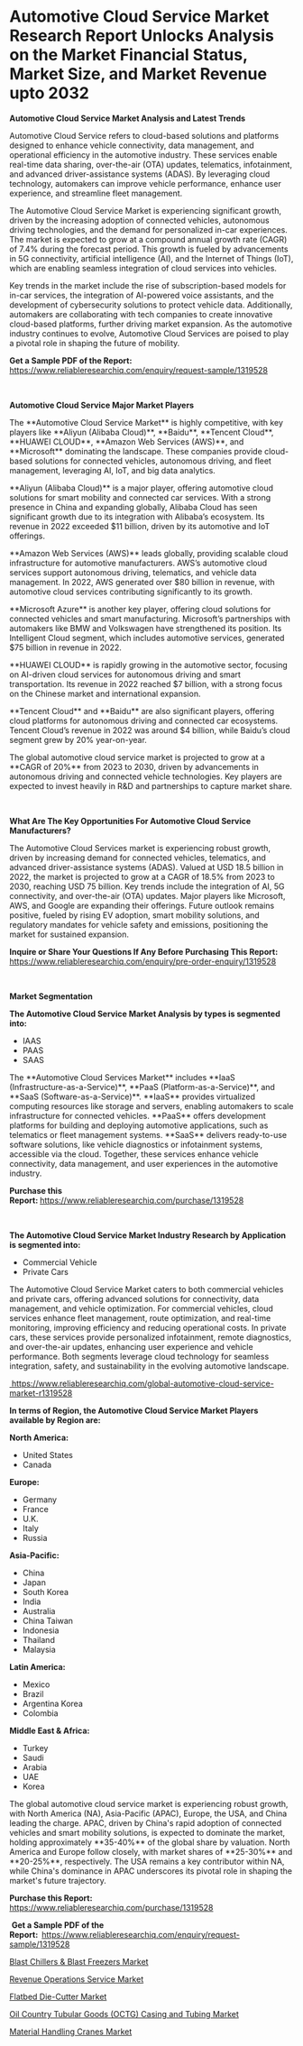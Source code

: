 <p><h1>Automotive Cloud Service Market Research Report Unlocks Analysis on the Market Financial Status, Market Size, and Market Revenue upto 2032</h1></p><p><strong>Automotive Cloud Service Market Analysis and Latest Trends</strong></p>
<p><p>Automotive Cloud Service refers to cloud-based solutions and platforms designed to enhance vehicle connectivity, data management, and operational efficiency in the automotive industry. These services enable real-time data sharing, over-the-air (OTA) updates, telematics, infotainment, and advanced driver-assistance systems (ADAS). By leveraging cloud technology, automakers can improve vehicle performance, enhance user experience, and streamline fleet management.</p><p>The Automotive Cloud Service Market is experiencing significant growth, driven by the increasing adoption of connected vehicles, autonomous driving technologies, and the demand for personalized in-car experiences. The market is expected to grow at a compound annual growth rate (CAGR) of 7.4% during the forecast period. This growth is fueled by advancements in 5G connectivity, artificial intelligence (AI), and the Internet of Things (IoT), which are enabling seamless integration of cloud services into vehicles.</p><p>Key trends in the market include the rise of subscription-based models for in-car services, the integration of AI-powered voice assistants, and the development of cybersecurity solutions to protect vehicle data. Additionally, automakers are collaborating with tech companies to create innovative cloud-based platforms, further driving market expansion. As the automotive industry continues to evolve, Automotive Cloud Services are poised to play a pivotal role in shaping the future of mobility.</p></p>
<p><strong>Get a Sample PDF of the Report:&nbsp;</strong> <a href="https://www.reliableresearchiq.com/enquiry/request-sample/1319528?utm_campaign=1137&utm_medium=2&utm_source=Github&utm_content=ia&utm_term=20012025&utm_id=automotive-cloud-service">https://www.reliableresearchiq.com/enquiry/request-sample/1319528</a></p>
<p>&nbsp;</p>
<p><strong>Automotive Cloud Service Major Market Players</strong></p>
<p><p>The **Automotive Cloud Service Market** is highly competitive, with key players like **Aliyun (Alibaba Cloud)**, **Baidu**, **Tencent Cloud**, **HUAWEI CLOUD**, **Amazon Web Services (AWS)**, and **Microsoft** dominating the landscape. These companies provide cloud-based solutions for connected vehicles, autonomous driving, and fleet management, leveraging AI, IoT, and big data analytics.</p><p>**Aliyun (Alibaba Cloud)** is a major player, offering automotive cloud solutions for smart mobility and connected car services. With a strong presence in China and expanding globally, Alibaba Cloud has seen significant growth due to its integration with Alibaba’s ecosystem. Its revenue in 2022 exceeded $11 billion, driven by its automotive and IoT offerings.</p><p>**Amazon Web Services (AWS)** leads globally, providing scalable cloud infrastructure for automotive manufacturers. AWS’s automotive cloud services support autonomous driving, telematics, and vehicle data management. In 2022, AWS generated over $80 billion in revenue, with automotive cloud services contributing significantly to its growth.</p><p>**Microsoft Azure** is another key player, offering cloud solutions for connected vehicles and smart manufacturing. Microsoft’s partnerships with automakers like BMW and Volkswagen have strengthened its position. Its Intelligent Cloud segment, which includes automotive services, generated $75 billion in revenue in 2022.</p><p>**HUAWEI CLOUD** is rapidly growing in the automotive sector, focusing on AI-driven cloud services for autonomous driving and smart transportation. Its revenue in 2022 reached $7 billion, with a strong focus on the Chinese market and international expansion.</p><p>**Tencent Cloud** and **Baidu** are also significant players, offering cloud platforms for autonomous driving and connected car ecosystems. Tencent Cloud’s revenue in 2022 was around $4 billion, while Baidu’s cloud segment grew by 20% year-on-year.</p><p>The global automotive cloud service market is projected to grow at a **CAGR of 20%** from 2023 to 2030, driven by advancements in autonomous driving and connected vehicle technologies. Key players are expected to invest heavily in R&D and partnerships to capture market share.</p></p>
<p>&nbsp;</p>
<p><strong>What Are The Key Opportunities For Automotive Cloud Service Manufacturers?</strong></p>
<p><p>The Automotive Cloud Services market is experiencing robust growth, driven by increasing demand for connected vehicles, telematics, and advanced driver-assistance systems (ADAS). Valued at USD 18.5 billion in 2022, the market is projected to grow at a CAGR of 18.5% from 2023 to 2030, reaching USD 75 billion. Key trends include the integration of AI, 5G connectivity, and over-the-air (OTA) updates. Major players like Microsoft, AWS, and Google are expanding their offerings. Future outlook remains positive, fueled by rising EV adoption, smart mobility solutions, and regulatory mandates for vehicle safety and emissions, positioning the market for sustained expansion.</p></p>
<p><strong>Inquire or Share Your Questions If Any Before Purchasing This Report:</strong> <a href="https://www.reliableresearchiq.com/enquiry/pre-order-enquiry/1319528?utm_campaign=1137&utm_medium=2&utm_source=Github&utm_content=ia&utm_term=20012025&utm_id=automotive-cloud-service">https://www.reliableresearchiq.com/enquiry/pre-order-enquiry/1319528</a></p>
<p>&nbsp;</p>
<p><strong>Market Segmentation</strong></p>
<p><strong>The Automotive Cloud Service Market Analysis by types is segmented into:</strong></p>
<p><ul><li>IAAS</li><li>PAAS</li><li>SAAS</li></ul></p>
<p><p>The **Automotive Cloud Services Market** includes **IaaS (Infrastructure-as-a-Service)**, **PaaS (Platform-as-a-Service)**, and **SaaS (Software-as-a-Service)**. **IaaS** provides virtualized computing resources like storage and servers, enabling automakers to scale infrastructure for connected vehicles. **PaaS** offers development platforms for building and deploying automotive applications, such as telematics or fleet management systems. **SaaS** delivers ready-to-use software solutions, like vehicle diagnostics or infotainment systems, accessible via the cloud. Together, these services enhance vehicle connectivity, data management, and user experiences in the automotive industry.</p></p>
<p><strong>Purchase this Report:&nbsp;</strong><a href="https://www.reliableresearchiq.com/purchase/1319528?utm_campaign=1137&utm_medium=2&utm_source=Github&utm_content=ia&utm_term=20012025&utm_id=automotive-cloud-service">https://www.reliableresearchiq.com/purchase/1319528</a></p>
<p>&nbsp;</p>
<p><strong>The Automotive Cloud Service Market Industry Research by Application is segmented into:</strong></p>
<p><ul><li>Commercial Vehicle</li><li>Private Cars</li></ul></p>
<p><p>The Automotive Cloud Service Market caters to both commercial vehicles and private cars, offering advanced solutions for connectivity, data management, and vehicle optimization. For commercial vehicles, cloud services enhance fleet management, route optimization, and real-time monitoring, improving efficiency and reducing operational costs. In private cars, these services provide personalized infotainment, remote diagnostics, and over-the-air updates, enhancing user experience and vehicle performance. Both segments leverage cloud technology for seamless integration, safety, and sustainability in the evolving automotive landscape.</p></p>
<p><a href="https://www.reliableresearchiq.com/global-automotive-cloud-service-market-r1319528?utm_campaign=1137&utm_medium=2&utm_source=Github&utm_content=ia&utm_term=20012025&utm_id=automotive-cloud-service">&nbsp;https://www.reliableresearchiq.com/global-automotive-cloud-service-market-r1319528</a></p>
<p><strong>In terms of Region, the Automotive Cloud Service Market Players available by Region are:</strong></p>
<p>
    <p> <strong> North America: </strong>
        <ul>
            <li>United States</li>
            <li>Canada</li>
        </ul>
        </p> 
    <p> <strong> Europe: </strong>
        <ul>
            <li>Germany</li>
            <li>France</li>
            <li>U.K.</li>
            <li>Italy</li>
            <li>Russia</li>
        </ul>
        </p> 
    <p> <strong> Asia-Pacific: </strong>
        <ul>
            <li>China</li>
            <li>Japan</li>
            <li>South Korea</li>
            <li>India</li>
            <li>Australia</li>
            <li>China Taiwan</li>
            <li>Indonesia</li>
            <li>Thailand</li>
            <li>Malaysia</li>
        </ul>
        </p> 
    <p> <strong> Latin America: </strong>
        <ul>
            <li>Mexico</li>
            <li>Brazil</li>
            <li>Argentina Korea</li>
            <li>Colombia</li>
        </ul>
        </p> 
    <p> <strong> Middle East & Africa: </strong>
        <ul>
            <li>Turkey</li>
            <li>Saudi</li>
            <li>Arabia</li>
            <li>UAE</li>
            <li>Korea</li>
        </ul>
    </p>
    </p>
<p><p>The global automotive cloud service market is experiencing robust growth, with North America (NA), Asia-Pacific (APAC), Europe, the USA, and China leading the charge. APAC, driven by China's rapid adoption of connected vehicles and smart mobility solutions, is expected to dominate the market, holding approximately **35-40%** of the global share by valuation. North America and Europe follow closely, with market shares of **25-30%** and **20-25%**, respectively. The USA remains a key contributor within NA, while China's dominance in APAC underscores its pivotal role in shaping the market's future trajectory.</p></p>
<p><strong>Purchase this Report: </strong><a href="https://www.reliableresearchiq.com/purchase/1319528?utm_campaign=1137&utm_medium=2&utm_source=Github&utm_content=ia&utm_term=20012025&utm_id=automotive-cloud-service">https://www.reliableresearchiq.com/purchase/1319528</a></p>
<p>&nbsp;<strong>Get a Sample PDF of the Report:&nbsp;&nbsp;</strong><a href="https://www.reliableresearchiq.com/enquiry/request-sample/1319528?utm_campaign=1137&utm_medium=2&utm_source=Github&utm_content=ia&utm_term=20012025&utm_id=automotive-cloud-service">https://www.reliableresearchiq.com/enquiry/request-sample/1319528</a></p>
<p><strong></strong></p>
<p><p><a href="https://www.linkedin.com/pulse/blast-chillers-freezers-market-overview-industry-growth-worth-ur1ff?utm_campaign=1137&utm_medium=2&utm_source=Github&utm_content=ia&utm_term=20012025&utm_id=automotive-cloud-service">Blast Chillers & Blast Freezers Market</a></p><p><a href="https://github.com/dolorespeddico90/Market-Research-Report-List-1/blob/main/revenue-operations-service-market.md?utm_campaign=1137&utm_medium=2&utm_source=Github&utm_content=ia&utm_term=20012025&utm_id=automotive-cloud-service">Revenue Operations Service Market</a></p><p><a href="https://github.com/krinerstormy331/Market-Research-Report-List-1/blob/main/flatbed-die-cutter-market.md?utm_campaign=1137&utm_medium=2&utm_source=Github&utm_content=ia&utm_term=20012025&utm_id=automotive-cloud-service">Flatbed Die-Cutter Market</a></p><p><a href="https://www.linkedin.com/pulse/emerging-oil-country-tubular-goods-octg-casing-tubing-market-nafke?utm_campaign=1137&utm_medium=2&utm_source=Github&utm_content=ia&utm_term=20012025&utm_id=automotive-cloud-service">Oil Country Tubular Goods (OCTG) Casing and Tubing Market</a></p><p><a href="https://www.linkedin.com/pulse/material-handling-cranes-market-outlook-58-cagr-forecast-from-cm4mc?utm_campaign=1137&utm_medium=2&utm_source=Github&utm_content=ia&utm_term=20012025&utm_id=automotive-cloud-service">Material Handling Cranes Market</a></p></p>
